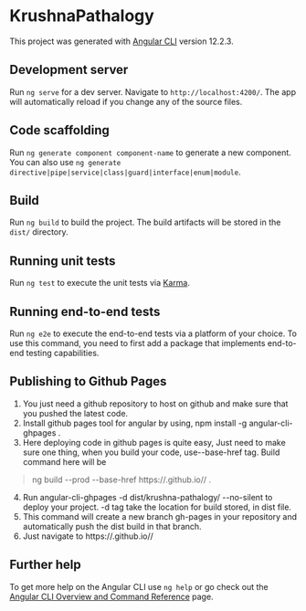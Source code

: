 # KrushnaPathalogy

This project was generated with [Angular CLI](https://github.com/angular/angular-cli) version 12.2.3.

## Development server

Run `ng serve` for a dev server. Navigate to `http://localhost:4200/`. The app will automatically reload if you change any of the source files.

## Code scaffolding

Run `ng generate component component-name` to generate a new component. You can also use `ng generate directive|pipe|service|class|guard|interface|enum|module`.

## Build

Run `ng build` to build the project. The build artifacts will be stored in the `dist/` directory.

## Running unit tests

Run `ng test` to execute the unit tests via [Karma](https://karma-runner.github.io).

## Running end-to-end tests

Run `ng e2e` to execute the end-to-end tests via a platform of your choice. To use this command, you need to first add a package that implements end-to-end testing capabilities.

## Publishing to Github Pages

1. You just need a github repository to host on github and make sure that you pushed the latest code.
2. Install github pages tool for angular by using, npm install -g angular-cli-ghpages .
3. Here deploying code in github pages is quite easy, Just need to make sure one thing, when you build your code, use--base-href tag. Build command here will be 
> ng build --prod --base-href https://<username>.github.io/<reponame>/ .
4. Run angular-cli-ghpages -d dist/krushna-pathalogy/ --no-silent to deploy your project. -d tag take the location for build stored, in dist file.
5. This command will create a new branch gh-pages in your repository and automatically push the dist build in that branch.
6. Just navigate to https://<username>.github.io/<reponame>/

## Further help

To get more help on the Angular CLI use `ng help` or go check out the [Angular CLI Overview and Command Reference](https://angular.io/cli) page.
